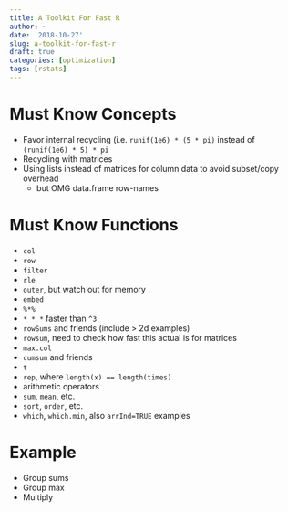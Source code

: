 ```yaml
---
title: A Toolkit For Fast R
author: ~
date: '2018-10-27'
slug: a-toolkit-for-fast-r
draft: true
categories: [optimization]
tags: [rstats]
---
```


# Must Know Concepts

* Favor internal recycling (i.e. `runif(1e6) * (5 * pi)` instead of
  `(runif(1e6) * 5) * pi`
* Recycling with matrices
* Using lists instead of matrices for column data to avoid subset/copy overhead
    * but OMG data.frame row-names

# Must Know Functions

* `col`
* `row`
* `filter`
* `rle`
* `outer`, but watch out for memory
* `embed`
* `%*%`
* `* * *` faster than `^3`
* `rowSums` and friends (include > 2d examples)
* `rowsum`, need to check how fast this actual is for matrices
* `max.col`
* `cumsum` and friends
* `t`
* `rep`, where `length(x) == length(times)`
* arithmetic operators
* `sum`, `mean`, etc.
* `sort`, `order`, etc.
* `which`, `which.min`, also `arrInd=TRUE` examples

# Example

* Group sums
* Group max
* Multiply

